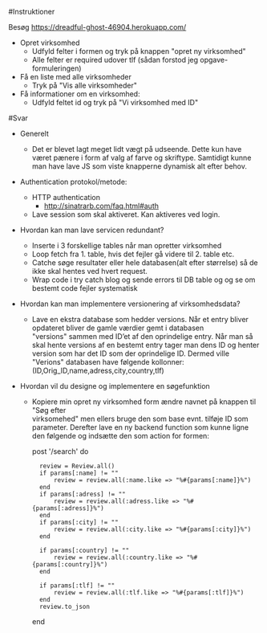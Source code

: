 #Instruktioner

Besøg https://dreadful-ghost-46904.herokuapp.com/

- Opret virksomhed
    - Udfyld felter i formen og tryk på knappen "opret ny virksomhed"
    - Alle felter er required udover tlf (sådan forstod jeg opgave-formuleringen)
- Få en liste med alle virksomheder
    - Tryk på "Vis alle virksomheder"
- Få informationer om en virksomhed:
    - Udfyld feltet id og tryk på "Vi virksomhed med ID"

#Svar
- Generelt
    - Det er blevet lagt meget lidt vægt på udseende.
    Dette kun have været pænere i form af valg af farve og skriftype.
    Samtidigt kunne man have lave JS som viste knapperne dynamisk alt
    efter behov.


- Authentication protokol/metode:
    - HTTP authentication
        - http://sinatrarb.com/faq.html#auth
    - Lave session som skal aktiveret. Kan aktiveres ved login.


- Hvordan kan man lave servicen redundant? 
    - Inserte i 3 forskellige tables når man opretter virksomhed
    - Loop fetch fra 1. table, hvis det fejler gå videre til 2. table etc.
    - Catche søge resultater eller hele databasen(alt efter størrelse)
    så de ikke skal hentes ved hvert request.
    - Wrap code i try catch blog og sende errors til DB table og
    og se om bestemt code fejler systematisk


- Hvordan kan man implementere versionering af virksomhedsdata?
    - Lave en ekstra database som hedder versions.
    Når et entry bliver opdateret bliver de gamle værdier gemt i databasen 		  
    "versions" sammen med ID’et af den oprindelige entry.
    Når man så skal hente versions af en bestemt entry tager man dens ID
    og henter version som har det ID som der oprindelige ID.
    Dermed ville "Verions" databasen have følgende kollonner:
    (ID,Orig_ID,name,adress,city,country,tlf)


- Hvordan vil du designe og implementere en søgefunktion
    - Kopiere min opret ny virksomhed form ændre navnet på knappen til "Søg efter 	  
    virksomehed" men ellers bruge den som base evnt. tilføje ID som parameter. 
    Derefter lave en ny backend function som kunne ligne den følgende og 
    indsætte den som action for formen:
    
        post '/search'  do

            review = Review.all()
            if params[:name] != ""
                review = review.all(:name.like => "%#{params[:name]}%")
            end
            if params[:adress] != ""
                review = review.all(:adress.like => "%#{params[:adress]}%")
            end
            if params[:city] != ""
                review = review.all(:city.like => "%#{params[:city]}%")
            end

            if params[:country] != ""
                review = review.all(:country.like => "%#{params[:country]}%")
            end

            if params[:tlf] != ""
                review = review.all(:tlf.like => "%#{params[:tlf]}%")
            end
            review.to_json
        end
